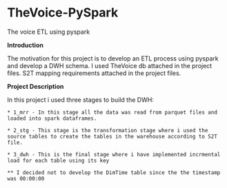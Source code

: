 # TheVoice-PySpark
 The voice ETL using pyspark

<b>Introduction</b>

The motivation for this project is to develop an ETL process using pyspark and develop a DWH schema.
I used TheVoice db attached in the project files.
S2T mapping requirements attached in the project files.


<b>Project Description </b>

In this project i used three stages to build the DWH:

    * 1_mrr - In this stage all the data was read from parquet files and loaded into spark dataframes. 

    * 2_stg - This stage is the transformation stage where i used the source tables to create the tables in the warehouse according to S2T file.

    * 3_dwh - This is the final stage where i have implemented incrmental load for each table using its key

    ** I decided not to develop the DimTime table since the the timestamp was 00:00:00
    
